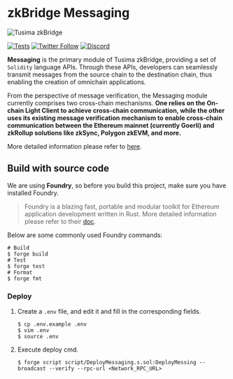 # zkBridge Messaging

![Tusima zkBridge](https://ucarecdn.com/f4e08f06-c238-47f8-b98a-97629c199377/bridgelogo.png)

[![Tests](https://github.com/TusimaNetwork/zkBridge-messaging/actions/workflows/test.yml/badge.svg?branch=main)](https://github.com/TusimaNetwork/zkBridge-messaging/actions/workflows/test.yml)
[![Twitter Follow](https://img.shields.io/twitter/follow/TusimaNetwork?style=social)](https://twitter.com/TusimaNetwork)
[![Discord](https://img.shields.io/discord/965918503070728203?logo=Discord&logoColor=5865F2&label=discord&color=3ae600
)](https://discord.com/invite/tusimanetwork)

**Messaging** is the primary module of Tusima zkBridge, providing a set of `Solidity` language APIs. Through these APIs, developers can seamlessly transmit messages from the source chain to the destination chain, thus enabling the creation of omnichain applications.

From the perspective of message verification, the Messaging module currently comprises two cross-chain mechanisms. **One relies on the On-chain Light Client to achieve cross-chain communication, while the other uses its existing message verification mechanism to enable cross-chain communication between the Ethereum mainnet (currently Goerli) and zkRollup solutions like zkSync, Polygon zkEVM, and more.** 

More detailed information please refer to [here](https://tusima.gitbook.io/zkbridge/how-does-it-work/messaging).

## Build with source code

We are using **Foundry**, so before you build this project, make sure you have installed Foundry.

> Foundry is a blazing fast, portable and modular toolkit for Ethereum application development written in Rust. More detailed information please refer to their [doc](https://book.getfoundry.sh/).

Below are some commonly used Foundry commands:

```shell
# Build
$ forge build
# Test
$ forge test
# Format
$ forge fmt
```

### Deploy
1. Create a `.env` file, and edit it and fill in the corresponding fields.
    ```shell
    $ cp .env.example .env
    $ vim .env
    $ source .env
    ```
2. Execute deploy cmd.
    ```shell
    $ forge script script/DeployMessaging.s.sol:DeployMessing --broadcast --verify --rpc-url <Network_RPC_URL>
    ```